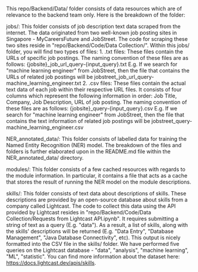 This repo/Backend/Data/ folder consists of data resources which are of relevance to the backend team only. Here is the breakdown of the folder:

jobs/: This folder consists of job description text data scraped from the internet. The data originated from two well-known job posting sites in Singapore - MyCareersFuture and JobStreet. The code for scraping these two sites reside in "repo/Backend/Code/Data Collection/". Within this jobs/ folder, you will find two types of files:
	1. .txt files: These files contain the URLs of specific job postings. The naming convention of these files are as follows:
		{jobsite}_job_url_query-{input_query}.txt
		E.g. If we search for "machine learning engineer" from JobStreet, then the file that contains the URLs of related job postings will be jobstreet_job_url_query-machine_learning_engineer.txt
	2. .csv files: These files contain the actual text data of each job within their respective URL files. It consists of four columns which represent the following information in order: Job Title, Company, Job Description, URL of job posting. The naming convention of these files are as follows:
		{jobsite}_query-{input_query}.csv
		E.g. If we search for "machine learning engineer" from JobStreet, then the file that contains the text information of related job postings will be jobstreet_query-machine_learning_engineer.csv

NER_annotated_data/: This folder consists of labelled data for training the Named Entity Recognition (NER) model. The breakdown of the files and folders is further elaborated upon in the README.md file within the NER_annotated_data/ directory.

modules/: This folder consists of a few cached resources with regards to the module information. In particular, it contains a file that acts as a cache that stores the result of running the NER model on the module descriptions.

skills/: This folder consists of text data about descriptions of skills. These descriptions are provided by an open-source database about skills from a company called Lightcast. The code to collect this data using the API provided by Lightcast resides in "repo/Backend/Code/Data Collection/Requests from Lightcast API.ipynb". It requires submitting a string of text as a query (E.g. "data"). As a result, a list of skills, along with the skills' descriptions will be returned (E.g. "Data Entry", "Database Management", "Java Database Connectivity", etc). This output is nicely formatted into the CSV file in the skills/ folder. We have performed five queries on the Lightcast database - "data", "analysis", "machine learning", "ML", "statistic". 
You can find more information about the dataset here: https://docs.lightcast.dev/apis/skills. 
